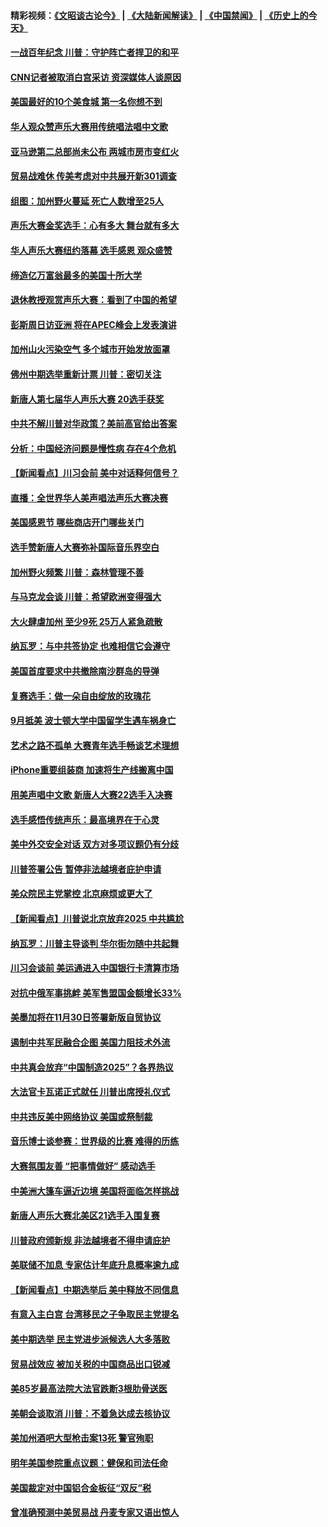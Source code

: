 #### 精彩视频：[《文昭谈古论今》](https://github.com/gfw-breaker/wenzhao/blob/master/README.md?t=11120332) | [《大陆新闻解读》](https://github.com/gfw-breaker/ntdtv-comedy/blob/master/README.md?t=11120332) | [《中国禁闻》](https://github.com/gfw-breaker/ntdtv-news/blob/master/README.md?t=11120332) | [《历史上的今天》](https://github.com/gfw-breaker/today-in-history/blob/master/README.md?t=11120332) 

#### [一战百年纪念 川普：守护阵亡者捍卫的和平](../pages/nsc412/n10845450.md?t=11120332) 

#### [CNN记者被取消白宫采访 资深媒体人谈原因](../pages/nsc412/n10845359.md?t=11120332) 

#### [美国最好的10个美食城 第一名你想不到](../pages/nsc412/n10842746.md?t=11120332) 

#### [华人观众赞声乐大赛用传统唱法唱中文歌](../pages/nsc412/n10844686.md?t=11120332) 

#### [亚马逊第二总部尚未公布 两城市房市变红火](../pages/nsc412/n10845253.md?t=11120332) 

#### [贸易战难休 传美考虑对中共展开新301调查](../pages/nsc412/n10845197.md?t=11120332) 

#### [组图：加州野火蔓延 死亡人数增至25人](../pages/nsc412/n10844810.md?t=11120332) 

#### [声乐大赛金奖选手：心有多大 舞台就有多大](../pages/nsc412/n10844844.md?t=11120332) 

#### [华人声乐大赛纽约落幕 选手感恩 观众盛赞](../pages/nsc412/n10844147.md?t=11120332) 

#### [缔造亿万富翁最多的美国十所大学](../pages/nsc412/n10843585.md?t=11120332) 

#### [退休教授观赏声乐大赛：看到了中国的希望](../pages/nsc412/n10844322.md?t=11120332) 

#### [彭斯周日访亚洲 将在APEC峰会上发表演讲](../pages/nsc412/n10844075.md?t=11120332) 

#### [加州山火污染空气 多个城市开始发放面罩](../pages/nsc412/n10844214.md?t=11120332) 

#### [佛州中期选举重新计票 川普：密切关注](../pages/nsc412/n10843995.md?t=11120332) 

#### [新唐人第七届华人声乐大赛 20选手获奖](../pages/nsc412/n10843925.md?t=11120332) 

#### [中共不解川普对华政策？美前高官给出答案](../pages/nsc412/n10843797.md?t=11120332) 

#### [分析：中国经济问题是慢性病 存在4个危机](../pages/nsc412/n10843504.md?t=11120332) 

#### [【新闻看点】川习会前 美中对话释何信号？](../pages/nsc412/n10843452.md?t=11120332) 

#### [直播：全世界华人美声唱法声乐大赛决赛](../pages/nsc412/n10836869.md?t=11120332) 

#### [美国感恩节 哪些商店开门哪些关门](../pages/nsc412/n10843556.md?t=11120332) 

#### [选手赞新唐人大赛弥补国际音乐界空白](../pages/nsc412/n10842703.md?t=11120332) 

#### [加州野火频繁 川普：森林管理不善](../pages/nsc412/n10843422.md?t=11120332) 

#### [与马克龙会谈 川普：希望欧洲变得强大](../pages/nsc412/n10843329.md?t=11120332) 

#### [大火肆虐加州 至少9死 25万人紧急疏散](../pages/nsc412/n10842416.md?t=11120332) 

#### [纳瓦罗：与中共签协定 也难相信它会遵守](../pages/nsc412/n10842590.md?t=11120332) 

#### [美国首度要求中共撤除南沙群岛的导弹](../pages/nsc412/n10842945.md?t=11120332) 

#### [复赛选手：做一朵自由绽放的玫瑰花](../pages/nsc412/n10842696.md?t=11120332) 

#### [9月抵美 波士顿大学中国留学生遇车祸身亡](../pages/nsc412/n10842686.md?t=11120332) 

#### [艺术之路不孤单 大赛青年选手畅谈艺术理想](../pages/nsc412/n10842614.md?t=11120332) 

#### [iPhone重要组装商 加速将生产线搬离中国](../pages/nsc412/n10842211.md?t=11120332) 

#### [用美声唱中文歌 新唐人大赛22选手入决赛](../pages/nsc412/n10842581.md?t=11120332) 

#### [选手感悟传统声乐：最高境界在于心灵](../pages/nsc412/n10842598.md?t=11120332) 

#### [美中外交安全对话 双方对多项议题仍有分歧](../pages/nsc412/n10842370.md?t=11120332) 

#### [川普签署公告 暂停非法越境者庇护申请](../pages/nsc412/n10842147.md?t=11120332) 

#### [美众院民主党掌控 北京麻烦或更大了](../pages/nsc412/n10841908.md?t=11120332) 

#### [【新闻看点】川普说北京放弃2025 中共尴尬](../pages/nsc412/n10841915.md?t=11120332) 

#### [纳瓦罗：川普主导谈判 华尔街勿随中共起舞](../pages/nsc412/n10842139.md?t=11120332) 

#### [川习会谈前 美运通进入中国银行卡清算市场](../pages/nsc412/n10842075.md?t=11120332) 

#### [对抗中俄军事挑衅 美军售盟国金额增长33%](../pages/nsc412/n10841961.md?t=11120332) 

#### [美墨加将在11月30日签署新版自贸协议](../pages/nsc412/n10841572.md?t=11120332) 

#### [遏制中共军民融合企图 美国力阻技术外流](../pages/nsc412/n10841555.md?t=11120332) 

#### [中共真会放弃“中国制造2025”？各界热议](../pages/nsc412/n10841356.md?t=11120332) 

#### [大法官卡瓦诺正式就任 川普出席授礼仪式](../pages/nsc412/n10840367.md?t=11120332) 

#### [中共违反美中网络协议 美国或祭制裁](../pages/nsc412/n10840238.md?t=11120332) 

#### [音乐博士谈参赛：世界级的比赛 难得的历练](../pages/nsc412/n10839835.md?t=11120332) 

#### [大赛氛围友善 “把事情做好” 感动选手](../pages/nsc412/n10839875.md?t=11120332) 

#### [中美洲大篷车逼近边境 美国将面临怎样挑战](../pages/nsc412/n10839620.md?t=11120332) 

#### [新唐人声乐大赛北美区21选手入围复赛](../pages/nsc412/n10839807.md?t=11120332) 

#### [川普政府颁新规 非法越境者不得申请庇护](../pages/nsc412/n10839735.md?t=11120332) 

#### [美联储不加息 专家估计年底升息概率逾九成](../pages/nsc412/n10839625.md?t=11120332) 

#### [【新闻看点】中期选举后 美中释放不同信息](../pages/nsc412/n10839180.md?t=11120332) 

#### [有意入主白宫 台湾移民之子争取民主党提名](../pages/nsc412/n10839477.md?t=11120332) 

#### [美中期选举 民主党进步派候选人大多落败](../pages/nsc412/n10839376.md?t=11120332) 

#### [贸易战效应 被加关税的中国商品出口锐减](../pages/nsc412/n10839305.md?t=11120332) 

#### [美85岁最高法院大法官跌断3根肋骨送医](../pages/nsc412/n10839064.md?t=11120332) 

#### [美朝会谈取消 川普：不着急达成去核协议](../pages/nsc412/n10837895.md?t=11120332) 

#### [美加州酒吧大型枪击案13死 警官殉职](../pages/nsc412/n10838345.md?t=11120332) 

#### [明年美国参院重点议题：健保和司法任命](../pages/nsc412/n10838362.md?t=11120332) 

#### [美国裁定对中国铝合金板征“双反”税](../pages/nsc412/n10837584.md?t=11120332) 

#### [曾准确预测中美贸易战 丹麦专家又语出惊人](../pages/nsc412/n10837600.md?t=11120332) 

